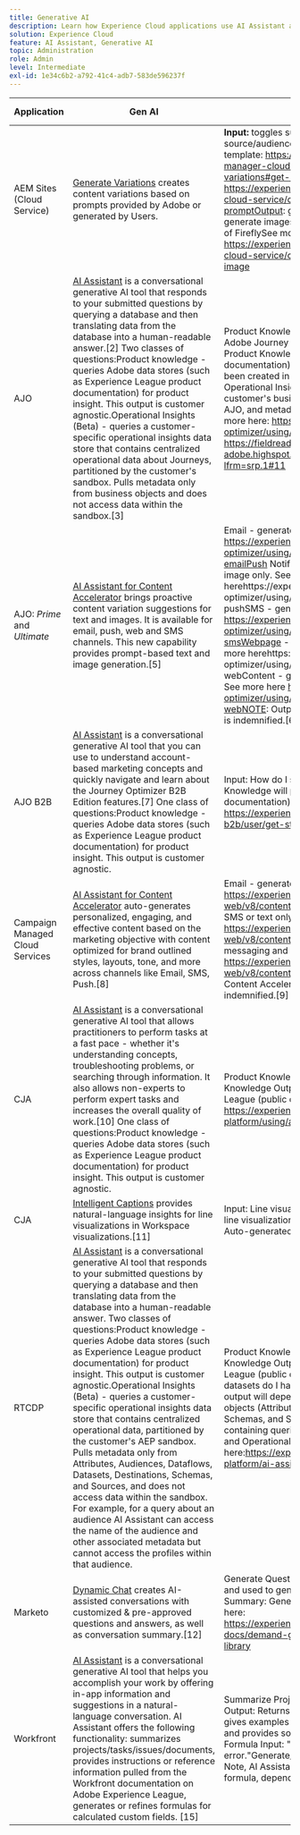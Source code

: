 ```yaml
---
title: Generative AI
description: Learn how Experience Cloud applications use AI Assistant and Generative AI.
solution: Experience Cloud
feature: AI Assistant, Generative AI
topic: Administration
role: Admin
level: Intermediate
exl-id: 1e34c6b2-a792-41c4-adb7-583de596237f
---
```


| Application | Gen AI | Examples of Input and Output | Adobe Firefly? |
|----------|------------|-----------|----------------|
| AEM Sites (Cloud Service)  | [Generate Variations](https://experienceleague.adobe.com/en/docs/experience-manager-cloud-service/content/generative-ai/generate-variations) creates content variations based on prompts provided by Adobe or generated by Users.| **Input:** toggles such as number of variations to generate; audience source/audience target; additional context; promptAdobe prompt template: https://experienceleague.adobe.com/en/docs/experience-manager-cloud-service/content/generative-ai/generate-variations#get-startedUser generated prompt: https://experienceleague.adobe.com/en/docs/experience-manager-cloud-service/content/generative-ai/generate-variations#create-promptOutput: generated content/market copy; also have the option to generate images in Adobe Express using the generative AI capabilities of FireflySee more here: https://experienceleague.adobe.com/en/docs/experience-manager-cloud-service/content/generative-ai/generate-variations#generate-image  | Yes|
| AJO | [AI Assistant](https://experienceleague.adobe.com/en/docs/experience-platform/ai-assistant/home) is a conversational generative AI tool that responds to your submitted questions by querying a database and then translating data from the database into a human-readable answer.[2] Two classes of questions:Product knowledge - queries Adobe data stores (such as Experience League product documentation) for product insight. This output is customer agnostic.Operational Insights (Beta) - queries a customer-specific operational insights data store that contains centralized operational data about Journeys, partitioned by the customer's sandbox. Pulls metadata only from business objects and does not access data within the sandbox.[3] | Product Knowledge Input: How many live activities can I have in one Adobe Journey Optimizer sandbox?Product Knowledge Output: Product Knowledge will pull from Experience League (public documentation).Operational Insights Input: How many Journeys have been created in the last 7 days?Operational Insights Output: Operational Insights output will depend on metadata pulled from customer's business objects. Journeys is the only object available in AJO, and metadata will be pulled from the current sandbox.[4]See more here: https://experienceleague.adobe.com/en/docs/journey-optimizer/using/get-started/ai-assistantSee more here: https://fieldreadiness-adobe.highspot.com/items/6661f1c132683fd5e6a8adf4?lfrm=srp.1#11    | No    |
| AJO: _Prime_ and _Ultimate_  | [AI Assistant for Content Accelerator](https://experienceleague.adobe.com/en/docs/journey-optimizer/using/content-management/ai-assistant/gs-generative) brings proactive content variation suggestions for text and images. It is available for email, push, web and SMS channels. This new capability provides prompt-based text and image generation.[5]     | Email - generate a full email, text only or image only. See more here https://experienceleague.adobe.com/en/docs/journey-optimizer/using/content-management/ai-assistant/generative-emailPush Notification - generate a full push notification, text only or image only. See more herehttps://experienceleague.adobe.com/en/docs/journey-optimizer/using/content-management/ai-assistant/generative-pushSMS - generate a full SMS, or text only. See more here https://experienceleague.adobe.com/en/docs/journey-optimizer/using/content-management/ai-assistant/generative-smsWebpage - generate web page images or web page text. See more herehttps://experienceleague.adobe.com/en/docs/journey-optimizer/using/content-management/ai-assistant/generative-webContent - generate content for various messaging campaigns. See more here https://experienceleague.adobe.com/en/docs/journey-optimizer/using/content-management/ai-assistant/generative-webNOTE: Output from Content Accelerator in AJO Prime and Ultimate is indemnified.[6] | Yes   |
| AJO B2B  | [AI Assistant](https://experienceleague.adobe.com/en/docs/journey-optimizer-b2b/user/get-started/ai-assistant) is a conversational generative AI tool that you can use to understand account-based marketing concepts and quickly navigate and learn about the Journey Optimizer B2B Edition features.[7] One class of questions:Product knowledge - queries Adobe data stores (such as Experience League product documentation) for product insight. This output is customer agnostic.    | Input: How do I send an email in an account journey?Output: Product Knowledge will pull from Experience League (public documentation).See more here: https://experienceleague.adobe.com/en/docs/journey-optimizer-b2b/user/get-started/ai-assistant   | No   |
| Campaign Managed Cloud Services | [AI Assistant for Content Accelerator](https://experienceleague.adobe.com/en/docs/campaign-web/v8/content/ai-assistant/generative-gs) auto-generates personalized, engaging, and effective content based on the marketing objective with content optimized for brand outlined styles, layouts, tone, and more across channels like Email, SMS, Push.[8]  | Email - generate a full email, text only or image only. See more here https://experienceleague.adobe.com/en/docs/campaign-web/v8/content/ai-assistant/generative-contentSMS - generate full SMS or text only. See more here https://experienceleague.adobe.com/en/docs/campaign-web/v8/content/ai-assistant/generative-smsPush - craft compelling messaging and generate content. See more here https://experienceleague.adobe.com/en/docs/campaign-web/v8/content/ai-assistant/generative-pushNOTE: Output from Content Accelerator in Campaign Managed Cloud Services is indemnified.[9]    | Yes  |
| CJA   | [AI Assistant](https://experienceleague.adobe.com/en/docs/analytics-platform/using/ai-assistant?lang=en) is a conversational generative AI tool that allows practitioners to perform tasks at a fast pace - whether it's understanding concepts, troubleshooting problems, or searching through information. It also allows non-experts to perform expert tasks and increases the overall quality of work.[10] One class of questions:Product knowledge - queries Adobe data stores (such as Experience League product documentation) for product insight. This output is customer agnostic.    | Product Knowledge Input: How do I build a calculated metric?Product Knowledge Output: Product Knowledge will pull from Experience League (public documentation).See more here: https://experienceleague.adobe.com/en/docs/analytics-platform/using/ai-assistant        | No             |
| CJA    | [Intelligent Captions](https://experienceleague.adobe.com/en/docs/analytics-platform/using/cja-workspace/visualizations/intelligent-captions) provides natural-language insights for line visualizations in Workspace visualizations.[11] | Input: Line visualizations. Captions are auto-generated based on such line visualizations when User clicks "Intelligent captions."Output: Auto-generated natural-language captions.        | No             |
| RTCDP    | [AI Assistant](https://experienceleague.adobe.com/en/docs/experience-platform/ai-assistant/home) is a conversational generative AI tool that responds to your submitted questions by querying a database and then translating data from the database into a human-readable answer. Two classes of questions:Product knowledge - queries Adobe data stores (such as Experience League product documentation) for product insight. This output is customer agnostic.Operational Insights (Beta) - queries a customer-specific operational insights data store that contains centralized operational data, partitioned by the customer's AEP sandbox. Pulls metadata only from Attributes, Audiences, Dataflows, Datasets, Destinations, Schemas, and Sources, and does not access data within the sandbox. For example, for a query about an audience AI Assistant can access the name of the audience and other associated metadata but cannot access the profiles within that audience. | Product Knowledge Input: How is profile richness calculated?Product Knowledge Output: Product Knowledge will pull from Experience League (public documentation).Operational Insights Input: How many datasets do I have?Operational Insights Output: Operational Insights output will depend on metadata pulled from Customer's business objects (Attributes, Audiences, Dataflows, Datasets, Destinations, Schemas, and Sources), and includes link to specific UI page containing queried data.See table for additional Product Knowledge and Operational Insights Input examples here:https://experienceleague.adobe.com/en/docs/experience-platform/ai-assistant/home  | No |
| Marketo  | [Dynamic Chat](https://experienceleague.adobe.com/en/docs/marketo/using/product-docs/demand-generation/dynamic-chat/dynamic-chat-overview) creates AI-assisted conversations with customized &amp; pre-approved questions and answers, as well as conversation summary.[12] | Generate Questions: Provide URLs from which content is extracted and used to generate questions / responses.[13]Conversation Summary: Generates a summary of a chat conversation.[14]See more here: https://experienceleague.adobe.com/en/docs/marketo/using/product-docs/demand-generation/dynamic-chat/generative-ai/response-library  | No |
| Workfront | [AI Assistant](https://experienceleague.adobe.com/en/docs/workfront/using/basics/ai-assistant/ai-assistant-overview) is a conversational generative AI tool that helps you accomplish your work by offering in-app information and suggestions in a natural-language conversation. AI Assistant offers the following functionality: summarizes projects/tasks/issues/documents, provides instructions or reference information pulled from the Workfront documentation on Adobe Experience League, generates or refines formulas for calculated custom fields. [15]&nbsp;      | Summarize Project Input: "Summarize this project"Summarize Project Output: Returns brief descriptions of the project's purpose and status, gives examples of tasks that are completed and that are still pending, and provides some additional details and notes.[16]Generate/Refine Formula Input: "Rewrite this formula to remove the invalid expression error."Generate/Refine Formula Output: Generated or refined formula. Note, AI Assistant may take a few moments to generate the revised formula, depending on size and complexity of formula.[17]       | No             |
